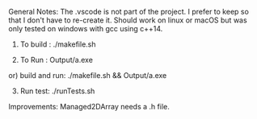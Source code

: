 General Notes:
The .vscode is not part of the project. I prefer to keep so that I don't have to re-create it.
Should work on linux or macOS but was only tested on windows with gcc using c++14.


1) To build : ./makefile.sh

2) To Run : Output/a.exe

or) build and run:  ./makefile.sh && Output/a.exe

3) Run test: ./runTests.sh

Improvements: Managed2DArray needs a .h file.

